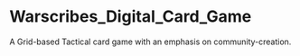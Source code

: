 # Warscribes_Digital_Card_Game
A Grid-based Tactical card game with an emphasis on community-creation.

